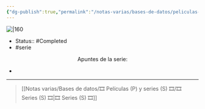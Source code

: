 ```yaml
---
{"dg-publish":true,"permalink":"/notas-varias/bases-de-datos/peliculas-p-y-series-s/s-pluto/"}
---
```



![|160](https://m.media-amazon.com/images/M/MV5BODZkMmQ0MDAtZGUyMy00YWVmLWE5ZDItYjJmODFmNjI5YTY2XkEyXkFqcGdeQXVyMTEzMTI1Mjk3._V1_SX300.jpg)

- Status:: #Completed 
- #serie 

<center>Apuntes de la serie:</center>

- 

---

> [[Notas varias/Bases de datos/🎞️ Películas (P) y series (S) 🎞️/🎞️ Series (S) 🎞️\|🎞️ Series (S) 🎞️]]